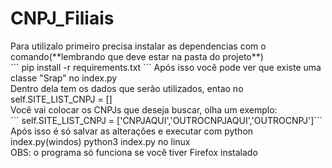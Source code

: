   <h1 aling="center">CNPJ_Filiais</h1>
Para utilizalo primeiro precisa instalar as dependencias com o comando(**lembrando que deve estar na pasta do projeto**)</br>
``` pip install -r requirements.txt ```
Após isso você pode ver que existe uma classe "Srap" no index.py</br>
Dentro dela tem os dados que serão utilizados, entao no self.SITE_LIST_CNPJ = []</br>
Você vai colocar os CNPJs que deseja buscar, olha um exemplo:</br>
``` self.SITE_LIST_CNPJ = ['CNPJAQUI','OUTROCNPJAQUI','OUTROCNPJ']```
Após isso é só salvar as alterações e executar com python index.py(windos) python3 index.py no linux</br>
OBS: o programa só funciona se você tiver Firefox instalado
